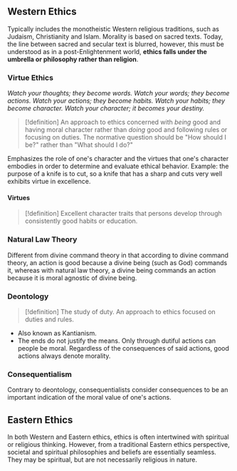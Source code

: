 ## Western Ethics
Typically includes the monotheistic Western religious traditions, such as Judaism, Christianity and Islam. 
Morality is based on sacred texts. 
Today, the line between sacred and secular text is blurred, however, this must be understood as in a post-Enlightenment world, **ethics falls under the umbrella or philosophy rather than religion**. 
### Virtue Ethics
*Watch your thoughts; they become words.
Watch your words; they become actions.
Watch your actions; they become habits.
Watch your habits; they become character.
Watch your character; it becomes your destiny.*
>[!definition]
>An approach to ethics concerned with *being* good and having moral character rather than *doing* good and following rules or focusing on duties.
>The normative question should be "How should I be?" rather than "What should I do?"

Emphasizes the role of one's character and the virtues that one's character embodies in order to determine and evaluate ethical behavior. 
Example: the purpose of a knife is to cut, so a knife that has a sharp and cuts very well exhibits virtue in excellence. 
#### Virtues
>[!definition]
>Excellent character traits that persons develop through consistently good habits or education. 
### Natural Law Theory
Different from divine command theory in that according to divine command theory, an action is good because a divine being (such as God) commands it, whereas with natural law theory, a divine being commands an action because it is moral agnostic of divine being. 
### Deontology
>[!definition]
>The study of duty.
>An approach to ethics focused on duties and rules. 

- Also known as Kantianism. 
- The ends do not justify the means. 
Only through dutiful actions can people be moral. Regardless of the consequences of said actions, good actions always denote morality. 
### Consequentialism
Contrary to deontology, consequentialists consider consequences to be an important indication of the moral value of one's actions. 
## Eastern Ethics
In both Western and Eastern ethics, ethics is often intertwined with spiritual or religious thinking. However, from a traditional Eastern ethics perspective, societal and spiritual philosophies and beliefs are essentially seamless. 
They may be spiritual, but are not necessarily religious in nature. 